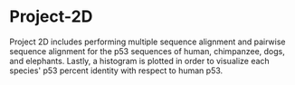 # Project-2D
Project 2D includes performing multiple sequence alignment and pairwise sequence alignment for the p53 sequences of human, chimpanzee, dogs, and elephants. Lastly, a histogram is plotted in order to visualize each species' p53 percent identity with respect to human p53.
